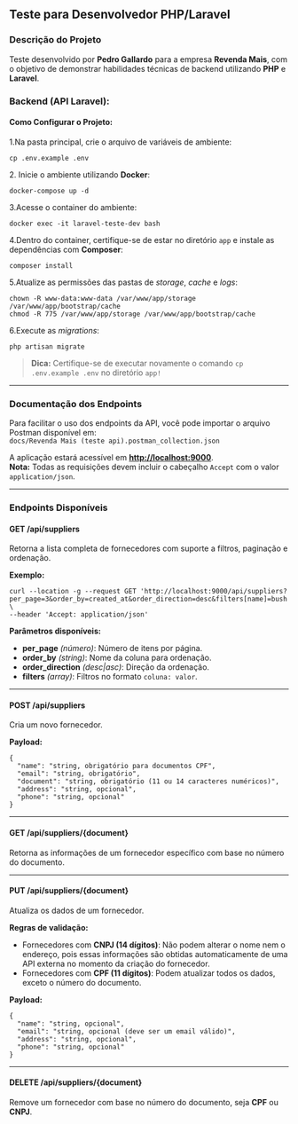## Teste para Desenvolvedor PHP/Laravel

### Descrição do Projeto

Teste desenvolvido por **Pedro Gallardo** para a empresa **Revenda Mais**, com o objetivo de demonstrar habilidades técnicas de backend utilizando **PHP** e **Laravel**.

### Backend (API Laravel):

#### Como Configurar o Projeto:

1.Na pasta principal, crie o arquivo de variáveis de ambiente:

```
cp .env.example .env
```

2\. Inicie o ambiente utilizando **Docker**:

```
docker-compose up -d
```

3.Acesse o container do ambiente:

```
docker exec -it laravel-teste-dev bash
```

4.Dentro do container, certifique-se de estar no diretório `app` e instale as dependências com **Composer**:

```
composer install
```

5.Atualize as permissões das pastas de _storage_, _cache_ e _logs_:

```
chown -R www-data:www-data /var/www/app/storage /var/www/app/bootstrap/cache
chmod -R 775 /var/www/app/storage /var/www/app/bootstrap/cache
```

6.Execute as _migrations_:

```
php artisan migrate
```

> **Dica:** Certifique-se de executar novamente o comando `cp .env.example .env` no diretório `app!`

---

### Documentação dos Endpoints

Para facilitar o uso dos endpoints da API, você pode importar o arquivo Postman disponível em:  
`docs/Revenda Mais (teste api).postman_collection.json`

A aplicação estará acessível em [**http://localhost:9000**](http://localhost:9000).  
**Nota:** Todas as requisições devem incluir o cabeçalho `Accept` com o valor `application/json`.

---

### Endpoints Disponíveis

#### **GET /api/suppliers**

Retorna a lista completa de fornecedores com suporte a filtros, paginação e ordenação.

**Exemplo:**

```
curl --location -g --request GET 'http://localhost:9000/api/suppliers?per_page=3&order_by=created_at&order_direction=desc&filters[name]=bush' \
--header 'Accept: application/json'
```

**Parâmetros disponíveis:**

- **per_page** _(número)_: Número de itens por página.
- **order_by** _(string)_: Nome da coluna para ordenação.
- **order_direction** _(desc|asc)_: Direção da ordenação.
- **filters** _(array)_: Filtros no formato `coluna: valor`.

---

#### **POST /api/suppliers**

Cria um novo fornecedor.

**Payload:**

```
{
  "name": "string, obrigatório para documentos CPF",
  "email": "string, obrigatório",
  "document": "string, obrigatório (11 ou 14 caracteres numéricos)",
  "address": "string, opcional",
  "phone": "string, opcional"
}
```

---

#### **GET /api/suppliers/{document}**

Retorna as informações de um fornecedor específico com base no número do documento.

---

#### **PUT /api/suppliers/{document}**

Atualiza os dados de um fornecedor.

**Regras de validação:**

- Fornecedores com **CNPJ (14 dígitos)**: Não podem alterar o nome nem o endereço, pois essas informações são obtidas automaticamente de uma API externa no momento da criação do fornecedor.
- Fornecedores com **CPF (11 dígitos)**: Podem atualizar todos os dados, exceto o número do documento.

**Payload:**

```
{
  "name": "string, opcional",
  "email": "string, opcional (deve ser um email válido)",
  "address": "string, opcional",
  "phone": "string, opcional"
}
```

---

#### **DELETE /api/suppliers/{document}**

Remove um fornecedor com base no número do documento, seja **CPF** ou **CNPJ**.
